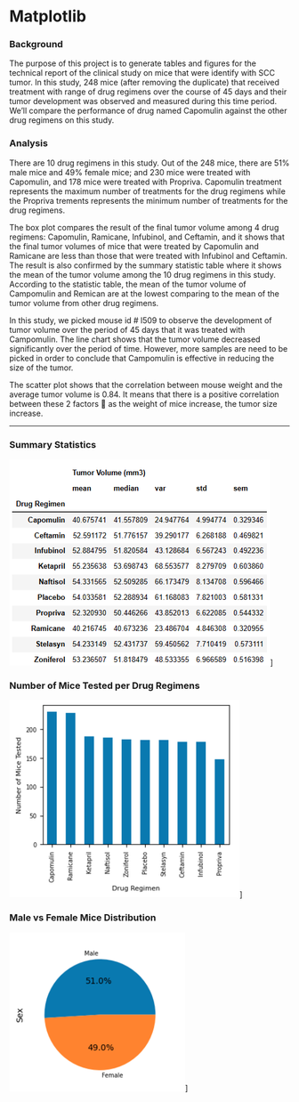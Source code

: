 # Matplotlib

### Background
The purpose of this project is to generate tables and figures for the technical report of the clinical study on mice that were identify with SCC tumor. In this study, 248 mice (after removing the duplicate) that received treatment with range of drug regimens over the course of 45 days and their tumor development was observed and measured during this time period. We’ll compare the performance of drug named Capomulin against the other drug regimens on this study.

### Analysis
There are 10 drug regimens in this study. Out of the 248 mice, there are 51% male mice and 49% female mice; and 230 mice were treated with Capomulin, and 178 mice were treated with Propriva. Capomulin treatment represents the maximum number of treatments for the drug regimens while the Propriva trements represents the minimum number of treatments for the drug regimens.

The box plot compares the result of the final tumor volume among 4 drug regimens: Capomulin, Ramicane, Infubinol, and Ceftamin, and it shows that the final tumor volumes of mice that were treated by Capomulin and Ramicane are less than those that were treated with Infubinol and Ceftamin. The result is also confirmed by the summary statistic table where it shows the mean of the tumor volume among the 10 drug regimens in this study. According to the statistic table, the mean of the tumor volume of Campomulin and Remican are at the lowest comparing to the mean of the tumor volume from other drug regimens.

In this study, we picked mouse id # l509 to observe the development of tumor volume over the period of 45 days that it was treated with Campomulin. The line chart shows that the tumor volume decreased significantly over the period of time. However, more samples are need to be picked in order to conclude that Campomulin is effective in reducing the size of the tumor.

The scatter plot shows that the correlation between mouse weight and the average tumor volume is 0.84. It means that there is a positive correlation between these 2 factors  as the weight of mice increase, the tumor size increase.

--------------------------------------------------------------------------------------------------------------------------------------------------------------------
### Summary Statistics

![alt text](https://github.com/TaiShan16/Matplotlib/blob/main/Images/summary%20stat.PNG)]

### Number of Mice Tested per Drug Regimens
![alt text](https://github.com/TaiShan16/Matplotlib/blob/main/Images/Bar%20Chart%202.PNG)]

### Male vs Female Mice Distribution
![alt text](https://github.com/TaiShan16/Matplotlib/blob/main/Images/pie%20chart.PNG)]
